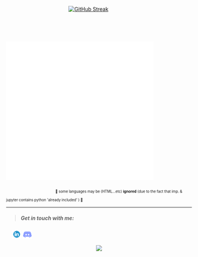 <!-- <p align="center">
<a href="https://awesome-github-stats.azurewebsites.net/index.html??cardType=github&theme=ocean-dark">    <img  alt="orsnaro's GitHub Stats" src="https://awesome-github-stats.azurewebsites.net/user-stats/orsnaro?cardType=github&theme=ocean-dark" />  
</a> </p> -->


&emsp; &emsp; &emsp; &emsp; &emsp; &emsp; &emsp; &emsp; &emsp; &nbsp;  [![GitHub Streak](https://streak-stats.demolab.com?user=orsnaro&theme=buefy-dark)](https://git.io/streak-stats)


</br>
</br>


&emsp; &emsp; &emsp; &emsp; &emsp; &emsp; &emsp; &emsp; &emsp; &nbsp; <img align="center" src="/github-metrics.svg" alt="Metrics" width="400">

&emsp; &emsp; &emsp; &emsp; &emsp; &emsp;  &emsp; &nbsp; <sub><sub> 📍  some languages may be (HTML...etc) **ignored** (due to the fact that imp. & jupyter contains python 'already included' ) 📍</sub></sub>
  
   
---


> ##### Get in touch with me: 

&nbsp; &nbsp; [![Linkedin](https://github.com/orsnaro/orsnaro/blob/main/linkedin25x25.png)](https://www.linkedin.com/in/omar-rashad-72815b217/)  [![Discord](https://github.com/orsnaro/orsnaro/blob/main/discord25x25.png)](https://discord.gg/Y23B7R3FPq)


<p align="center"><img src="https://komarev.com/ghpvc/?username=orsnaro&color=blue"></p>


